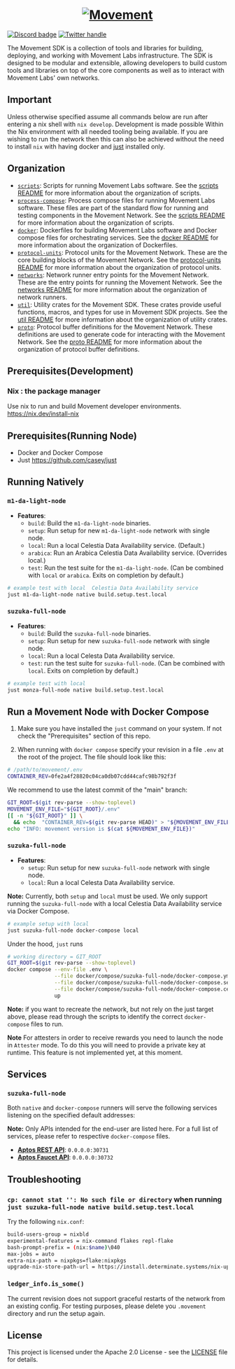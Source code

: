 <a href="https://movementlabs.xyz/">
  <h1 align="center">
      <img alt="Movement" src="./img/movement-labs-logo-yellow.png">
  </h1>
</a>

[![Discord badge][]](https://discord.gg/movementlabsxyz)
[![Twitter handle][]][Twitter badge]

[Discord badge]: https://img.shields.io/discord/1101576619493167217?logo=discord
[Twitter handle]: https://img.shields.io/twitter/follow/movementlabsxyz.svg?style=social&label=Follow
[Twitter badge]: https://twitter.com/intent/follow?screen_name=movementlabsxyz

The Movement SDK is a collection of tools and libraries for building, deploying, and working with Movement Labs infrastructure. The SDK is designed to be modular and extensible, allowing developers to build custom tools and libraries on top of the core components as well as to interact with Movement Labs' own networks.

## Important
Unless otherwise specified assume all commands below are run after entering a nix shell with `nix develop`.  Development is made possible Within the Nix environment with all needed tooling being available.  If you are wishing to run the network then this can also be achieved without the need to install `nix` with having docker and [just](https://github.com/casey/just) installed only. 

## Organization
- [`scripts`](./scripts): Scripts for running Movement Labs software. See the [scripts README](./scripts/README.md) for more information about the organization of scripts.
- [`process-compose`](./process-compose): Process compose files for running Movement Labs software. These files are part of the standard flow for running and testing components in the Movement Network. See the [scripts README](./scripts/README.md) for more information about the organization of scripts.
- [`docker`](./docker): Dockerfiles for building Movement Labs software and Docker compose files for orchestrating services. See the [docker README](./docker/README.md) for more information about the organization of Dockerfiles.
- [`protocol-units`](./protocol-units): Protocol units for the Movement Network. These are the core building blocks of the Movement Network. See the [protocol-units README](./protocol-units/README.md) for more information about the organization of protocol units.
- [`networks`](./networks): Network runner entry points for the Movement Network. These are the entry points for running the Movement Network. See the [networks README](./networks/README.md) for more information about the organization of network runners.
- [`util`](./util): Utility crates for the Movement SDK. These crates provide useful functions, macros, and types for use in Movement SDK projects. See the [util README](./util/README.md) for more information about the organization of utility crates.
- [`proto`](./proto): Protocol buffer definitions for the Movement Network. These definitions are used to generate code for interacting with the Movement Network. See the [proto README](./proto/README.md) for more information about the organization of protocol buffer definitions.


## Prerequisites(Development)
### Nix : the package manager
Use nix to run and build Movement developer environments.
https://nix.dev/install-nix

## Prerequisites(Running Node)
- Docker and Docker Compose
- Just https://github.com/casey/just

## Running Natively
### `m1-da-light-node`

- **Features**:
    - `build`: Build the `m1-da-light-node` binaries.
    - `setup`: Run setup for new `m1-da-light-node` network with single node.
    - `local`: Run a local Celestia Data Availability service. (Default.)
    - `arabica`: Run an Arabica Celestia Data Availability service. (Overrides local.)
    - `test`: Run the test suite for the `m1-da-light-node`. (Can be combined with `local` or `arabica`. Exits on completion by default.)

```bash
# example test with local  Celestia Data Availability service
just m1-da-light-node native build.setup.test.local
```

### `suzuka-full-node`

- **Features**:
    - `build`: Build the `suzuka-full-node` binaries.
    - `setup`: Run setup for new `suzuka-full-node` network with single node.
    - `local`: Run a local Celesta Data Availability service. 
    - `test`: run the test suite for `suzuka-full-node`. (Can be combined with `local`. Exits on completion by default.)

```bash
# example test with local
just monza-full-node native build.setup.test.local
```

## Run a Movement Node with Docker Compose
1. Make sure you have installed the `just` command on your system. If not check the 
"Prerequisites" section of this repo.

2. When running with `docker compose` specify your revision in a file `.env` at the root of
the project. The file should look like this:
```bash
# /path/to/movement/.env
CONTAINER_REV=0fe2a4f28820c04ca0db07cdd44cafc98b792f3f
```

We recommend to use the latest commit of the "main" branch:
```bash
GIT_ROOT=$(git rev-parse --show-toplevel)
MOVEMENT_ENV_FILE="${GIT_ROOT}/.env"
[[ -n "${GIT_ROOT}" ]] \
  && echo  "CONTAINER_REV=$(git rev-parse HEAD)" > "${MOVEMENT_ENV_FILE}"
echo "INFO: movement version is $(cat ${MOVEMENT_ENV_FILE})"
```

### `suzuka-full-node`

- **Features**:
    - `setup`: Run setup for new `suzuka-full-node` network with single node.
    - `local`: Run a local Celesta Data Availability service.

**Note:** Currently, both `setup` and `local` must be used. 
We only support running the `suzuka-full-node` with a local Celestia Data Availability 
service via Docker Compose.

```bash
# example setup with local
just suzuka-full-node docker-compose local
```
Under the hood, `just` runs
```bash
# working directory = GIT_ROOT
GIT_ROOT=$(git rev-parse --show-toplevel)
docker compose --env-file .env \
               --file docker/compose/suzuka-full-node/docker-compose.yml \
               --file docker/compose/suzuka-full-node/docker-compose.setup-local.yml \
               --file docker/compose/suzuka-full-node/docker-compose.celestia-local.yml \
               up
```

**Note:** if you want to recreate the network, but not rely on the just target above, please read through the scripts to identify the correct `docker-compose` files to run.

**Note** For attesters in order to receive rewards you need to launch the node in 
`Attester` mode. To do this you will need to provide a private key at runtime.
This feature is not implemented yet, at this moment.


## Services

### `suzuka-full-node`

Both `native` and `docker-compose` runners will serve the following services listening on the specified default addresses:

**Note:** Only APIs intended for the end-user are listed here. For a full list of services, please refer to respective `docker-compose` files.

- **[Aptos REST API](https://api.devnet.aptoslabs.com/v1/spec#/)**: `0.0.0.0:30731`
- **[Aptos Faucet API](https://aptos.dev/apis/#faucet-api-only-testnetdevnet)**: `0.0.0.0:30732`

## Troubleshooting

### `cp: cannot stat '': No such file or directory` when running `just suzuka-full-node native build.setup.test.local`

Try the following `nix.conf`:

```bash
build-users-group = nixbld
experimental-features = nix-command flakes repl-flake
bash-prompt-prefix = (nix:$name)\040
max-jobs = auto
extra-nix-path = nixpkgs=flake:nixpkgs
upgrade-nix-store-path-url = https://install.determinate.systems/nix-upgrade/stable/universal
```

### `ledger_info.is_some()`
The current revision does not support graceful restarts of the network from an existing config. For testing purposes, please delete you `.movement` directory and run the setup again.

## License

This project is licensed under the Apache 2.0 License - see the [LICENSE](LICENSE) file for details.
